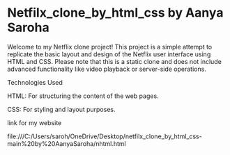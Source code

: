 # Netfilx_clone_by_html_css by Aanya Saroha

Welcome to my Netflix clone project! This project is a simple attempt to replicate the basic layout and design of the Netflix user interface using HTML and CSS. Please note that this is a static clone and does not include advanced functionality like video playback or server-side operations.

Technologies Used

HTML: For structuring the content of the web pages.

CSS: For styling and layout purposes.

link for my website

file:///C:/Users/saroh/OneDrive/Desktop/netfilx_clone_by_html_css-main%20by%20AanyaSaroha/nhtml.html
